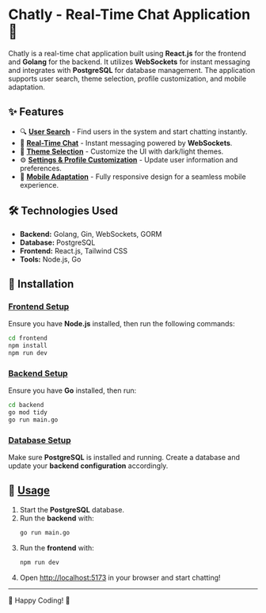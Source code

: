# Chatly - Real-Time Chat Application 🚀

Chatly is a real-time chat application built using **React.js** for the frontend and **Golang** for the backend. It utilizes **WebSockets** for instant messaging and integrates with **PostgreSQL** for database management. The application supports user search, theme selection, profile customization, and mobile adaptation.

## ✨ Features
- 🔍 **[User Search](#features)** - Find users in the system and start chatting instantly.
- 💬 **[Real-Time Chat](#features)** - Instant messaging powered by **WebSockets**.
- 🎨 **[Theme Selection](#features)** - Customize the UI with dark/light themes.
- ⚙️ **[Settings & Profile Customization](#features)** - Update user information and preferences.
- 📱 **[Mobile Adaptation](#features)** - Fully responsive design for a seamless mobile experience.

## 🛠 Technologies Used
- **Backend:** Golang, Gin, WebSockets, GORM
- **Database:** PostgreSQL
- **Frontend:** React.js, Tailwind CSS
- **Tools:** Node.js, Go

## 🔧 Installation
### [Frontend Setup](#frontend-setup)
Ensure you have **Node.js** installed, then run the following commands:

```bash
cd frontend
npm install
npm run dev
```

### [Backend Setup](#backend-setup)
Ensure you have **Go** installed, then run:

```bash
cd backend
go mod tidy
go run main.go
```

### [Database Setup](#database-setup)
Make sure **PostgreSQL** is installed and running. Create a database and update your **backend configuration** accordingly.

## 🚀 [Usage](#usage)
1. Start the **PostgreSQL** database.
2. Run the **backend** with:
   ```bash
   go run main.go
   ```
3. Run the **frontend** with:
   ```bash
   npm run dev
   ```
4. Open [http://localhost:5173](http://localhost:5173) in your browser and start chatting!

---

🚀 Happy Coding! 🎉

